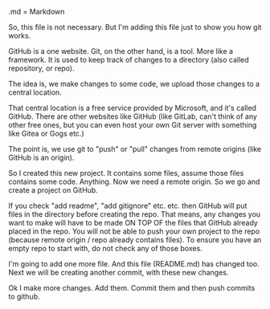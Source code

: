 .md = Markdown

So, this file is not necessary.
But I'm adding this file just to show you how git works.

GitHub is a one website.
Git, on the other hand, is a tool. More like a framework.
It is used to keep track of changes to a directory (also called repository, or repo).

The idea is, we make changes to some code, we upload those changes to a central location.

That central location is a free service provided by Microsoft, and it's called GitHub.
There are other websites like GitHub (like GitLab, can't think of any other free ones, but you can even host your own Git server with something like Gitea or Gogs etc.)

The point is, we use git to "push" or "pull" changes from remote origins (like GitHub is an origin).

So I created this new project. It contains some files, assume those files contains some code. Anything.
Now we need a remote origin. So we go and create a project on GitHub.

If you check "add readme", "add gitignore" etc. etc. then GitHub will put files in the directory before creating the repo.
That means, any changes you want to make will have to be made ON TOP OF the files that GitHub already placed in the repo.
You will not be able to push your own project to the repo (because remote origin / repo already contains files).
To ensure you have an empty repo to start with, do not check any of those boxes.

I'm going to add one more file.
And this file (README.md) has changed too.
Next we will be creating another commit, with these new changes.

Ok I make more changes. Add them. Commit them and then push commits to github.